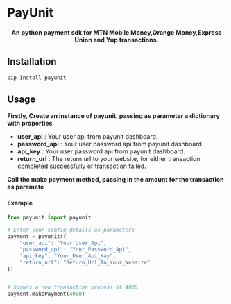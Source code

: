 # PayUnit
<p align="center">
    <h4 align="center">An python payment sdk for MTN Mobile Money,Orange Money,Express Union and Yup transactions.</h4>
</p>

## Installation

```bash
pip install payunit
```

## Usage
**Firstly, Create an instance of payunit, passing as parameter a dictionary with properties**

*   **user_api** :  Your user api from payunit dashboard.
*   **password_api** : Your user password api from payunit dashboard.
*   **api_key** :  Your user password api from payunit dashboard.
*   **return_url** :  The return url to your website, for either transaction completed successfully or transaction failed.

**Call the make payment method, passing in the amount for the transaction as paramete**
#### Example

```py
from payunit import payunit

# Enter your config details as parameters
payment = payunit({
    "user_api": "Your_User_Api",
    "password_api": "Your_Password_Api",
    "api_key": "Your_User_Api_Kay",
    "return_url": "Return_Url_To_Your_Website"
})


# Spawns a new transaction process of 4000
payment.makePayment(4000)
```
